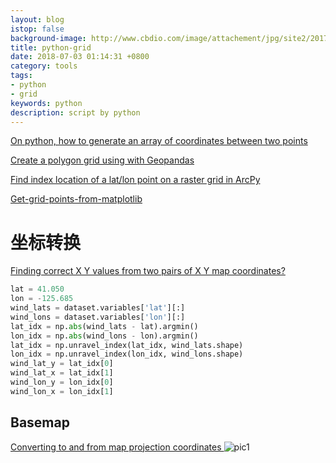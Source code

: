 ```yaml
---
layout: blog
istop: false
background-image: http://www.cbdio.com/image/attachement/jpg/site2/20170810/f04da2247c301af63d0815.jpg
title: python-grid
date: 2018-07-03 01:14:31 +0800
category: tools
tags: 
- python
- grid
keywords: python
description: script by python
---
```


[On python, how to generate an array of coordinates between two points](https://gis.stackexchange.com/questions/167453/on-python-how-to-generate-an-array-of-coordinates-between-two-points)


[Create a polygon grid using with Geopandas](https://gis.stackexchange.com/questions/269243/create-a-polygon-grid-using-with-geopandas)

[Find index location of a lat/lon point on a raster grid in ArcPy](https://gis.stackexchange.com/questions/76781/find-index-location-of-a-lat-lon-point-on-a-raster-grid-in-arcpy)

[Get-grid-points-from-matplotlib](https://stackoverflow.com/questions/29493591/get-grid-points-from-matplotlib)


# 坐标转换

[Finding correct X Y values from two pairs of X Y map coordinates?](https://gis.stackexchange.com/questions/262503/finding-correct-x-y-values-from-two-pairs-of-x-y-map-coordinates)

```python
lat = 41.050
lon = -125.685
wind_lats = dataset.variables['lat'][:]
wind_lons = dataset.variables['lon'][:]
lat_idx = np.abs(wind_lats - lat).argmin()
lon_idx = np.abs(wind_lons - lon).argmin()
lat_idx = np.unravel_index(lat_idx, wind_lats.shape)
lon_idx = np.unravel_index(lon_idx, wind_lons.shape)
wind_lat_y = lat_idx[0]
wind_lat_x = lat_idx[1]
wind_lon_y = lon_idx[0]
wind_lon_x = lon_idx[1]

```

## Basemap
 
<a href="https://matplotlib.org/basemap/users/mapcoords.html" title="mapcoords"> Converting to and from map projection coordinates </a>
![pic1](https://matplotlib.org/basemap/_images/plotboulder.png)
